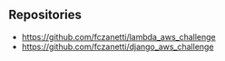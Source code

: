 ## Repositories

- https://github.com/fczanetti/lambda_aws_challenge
- https://github.com/fczanetti/django_aws_challenge
